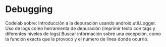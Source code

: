 # Debugging

Codelab sobre:
Introducción a la depuración usando android.util.Logger.
Uso de logs como herramienta de depuración (imprimir texto con tags y diferentes niveles de logs)
Buscar información sobre una excepción, como la función exacta que la provocó y el número de línea donde ocurrió.
